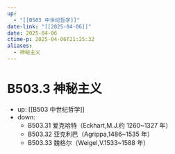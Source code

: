 ```yaml
---
up:
  - "[[B503 中世纪哲学]]"
date-link: "[[2025-04-06]]"
date: 2025-04-06
ctime-p: 2025-04-06T21:25:32
aliases:
  - 神秘主义
---
```


# B503.3 神秘主义

- up: [[B503 中世纪哲学]]
- down:	
	- B503.31 爱克哈特（Eckhart,M.J.约 1260~1327 年）
	- B503.32 亚克利巴（Agrippa,1486~1535 年）
	- B503.33 魏格尔（Weigel,V.1533~1588 年）
	
